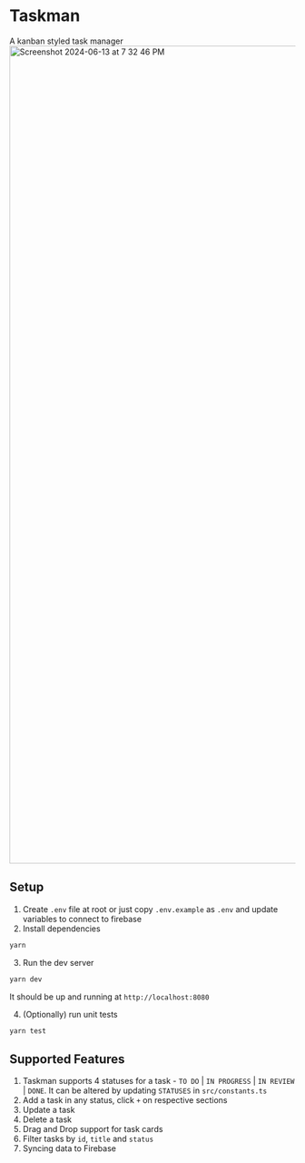 # Taskman

A kanban styled task manager
<img width="1440" alt="Screenshot 2024-06-13 at 7 32 46 PM" src="https://github.com/avirati/task-man/assets/1936119/8d01caea-fe76-475a-90ff-3e4f7fb7632e">

## Setup

1. Create `.env` file at root or just copy `.env.example` as `.env` and update variables to connect to firebase
2. Install dependencies
```bash
yarn
```
3. Run the dev server
```bash
yarn dev
```

It should be up and running at `http://localhost:8080`

4. (Optionally) run unit tests
```bash
yarn test
```

## Supported Features
1. Taskman supports 4 statuses for a task - `TO DO` | `IN PROGRESS` | `IN REVIEW` | `DONE`. It can be altered by updating `STATUSES` in `src/constants.ts`
2. Add a task in any status, click `+` on respective sections
3. Update a task
4. Delete a task
5. Drag and Drop support for task cards
6. Filter tasks by `id`, `title` and `status`
7. Syncing data to Firebase
